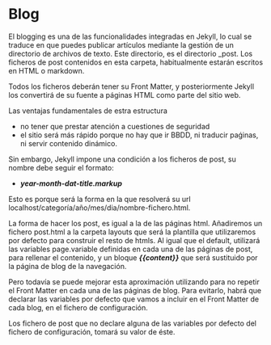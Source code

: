 # Blog

El blogging es una de las funcionalidades integradas en Jekyll, lo cual se traduce en que puedes publicar artículos mediante la gestión de un directorio de archivos de texto. Este directorio, es el directorio _post. Los ficheros de post contenidos en esta carpeta, habitualmente estarán escritos en HTML o markdown.

Todos los ficheros deberán tener su Front Matter, y posteriormente Jekyll los convertirá de su fuente a páginas HTML como parte del sitio web.

Las ventajas fundamentales de estra estructura

* no tener que prestar atención a cuestiones de seguridad
* el sitio será más rápido porque no hay que ir BBDD, ni traducir paǵinas, ni servir contenido dinámico.

Sin embargo, Jekyll impone una condición a los ficheros de post, su nombre debe seguir el formato:

* **_year-month-dat-title.markup_**

Esto es porque será la forma en la que resolverá su url localhost/categoría/año/mes/dia/nombre-fichero.html.

La forma de hacer los post, es igual a la de las páginas html. Añadiremos un fichero post.html a la carpeta layouts que será la plantilla que utilizaremos por defecto para construir el resto de htmls. Al igual que el default, utilizará las variables page.variable definidas en cada una de las páginas de post, para rellenar el contenido, y un bloque **_{{content}}_** que será sustituido por la página de blog de la navegación.

Pero todavía se puede mejorar esta aproximación utilizando para no repetir el Front Matter en cada una de las páginas de blog. Para evitarlo, habrá que declarar las variables por defecto que vamos a incluir en el Front Matter de cada blog, en el fichero de configuración.

Los fichero de post que no declare alguna de las variables por defecto del fichero de configuración, tomará su valor de éste.
